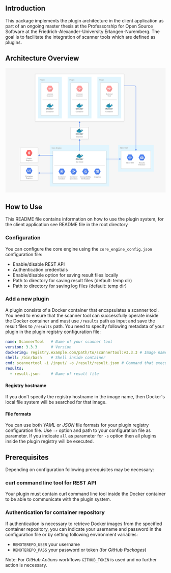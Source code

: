 <!--
SPDX-FileCopyrightText: 2021 Cristian Mogildea

SPDX-License-Identifier: CC-BY-SA-4.0
-->

## Introduction

This package implements the plugin architecture in the client application as part of an ongoing master thesis at the Professorship for Open Source Software at the Friedrich-Alexander-University Erlangen-Nuremberg. The goal is to facilitate the integration of scanner tools which are defined as plugins.

## Architecture Overview

![Plugin_arch_overview](docs/plugin_arch_overview.png)

## How to Use

This README file contains information on how to use the plugin system, for the client application see README file in the root directory

### Configuration

You can configure the core engine using the `core_engine_config.json` configuration file:
- Enable/disable REST API
- Authentication credentials
- Enable/disable option for saving result files locally
- Path to directory for saving result files (default: temp dir)
- Path to directory for saving log files (default: temp dir)

### Add a new plugin

A plugin consists of a Docker container that encapsulates a scanner tool. You need to ensure that the scanner tool can successfully operate inside the Docker container and must use `/results` path as input and save the result files to `/results` path. You need to specify following metadata of your plugin in the plugin registry configuration file: 
```yaml
name: ScannerTool   # Name of your scanner tool
version: 3.3.3      # Version
dockerimg: registry.example.com/path/to/scannertool:v3.3.3 # Image name/tag including registry hostname
shell: /bin/bash    # Shell inside container
cmd: scannertool -i /input/ -o /result/result.json # Command that executes the scanner tool
results:
  - result.json     # Name of result file
```
#### Registry hostname

If you don't specify the registry hostname in the image name, then Docker's local file system will be searched for that image.

#### File formats

You can use both *YAML* or *JSON* file formats for your plugin registry configuration file. Use `-r` option and path to your configuration file as parameter. If you indicate `all` as parameter for `-s` option then all plugins inside the plugin registry will be executed.

## Prerequisites

Depending on configuration following prerequisites may be necessary:

### curl command line tool for REST API

Your plugin must contain curl command line tool inside the Docker container to be able to communicate with the plugin system.

### Authentication for container repository

If authentication is necessary to retrieve Docker images from the specified container repository, you can indicate your username and password in the configuration file or by setting following environment variables:

- `REMOTEREPO_USER` your username
- `REMOTEREPO_PASS` your password or token (for *GitHub Packages*)

Note: For *GitHub Actions* workflows `GITHUB_TOKEN` is used and no further action is necessary.